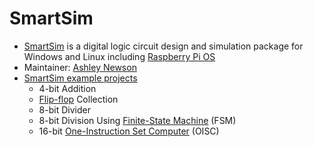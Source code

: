 # SmartSim
* [SmartSim](https://smartsim.org.uk/) is a digital logic circuit design and simulation package for Windows and Linux 
including [Raspberry Pi OS](https://en.wikipedia.org/wiki/Raspberry_Pi_OS)
* Maintainer: [Ashley Newson](https://github.com/ashleynewson)
* [SmartSim example projects](https://smartsim.org.uk/index.php?page=examples)
  * 4-bit Addition
  * [Flip-flop](https://en.wikipedia.org/wiki/Flip-flop_(electronics)) Collection
  * 8-bit Divider
  * 8-bit Division Using [Finite-State Machine](https://en.wikipedia.org/wiki/Finite-state_machine) (FSM)
  * 16-bit [One-Instruction Set Computer](https://en.wikipedia.org/wiki/One-instruction_set_computer) (OISC)
